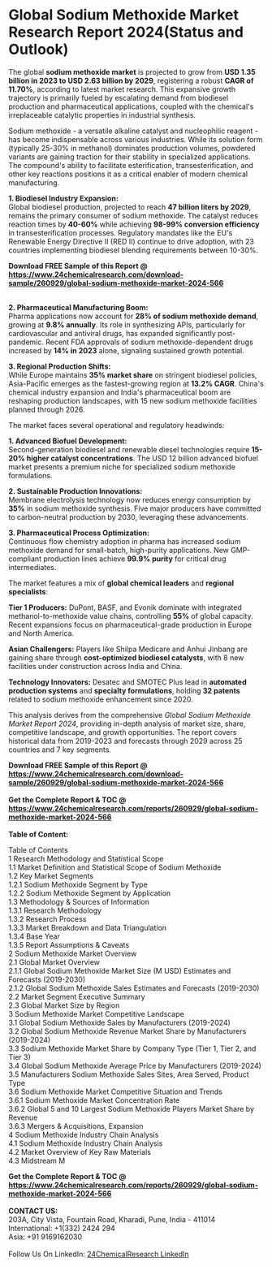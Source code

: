<h1>Global Sodium Methoxide Market Research Report 2024(Status and Outlook)</h1><p>The global <strong>sodium methoxide market</strong> is projected to grow from <strong>USD 1.35 billion in 2023 to USD 2.63 billion by 2029</strong>, registering a robust <strong>CAGR of 11.70%</strong>, according to latest market research. This expansive growth trajectory is primarily fueled by escalating demand from biodiesel production and pharmaceutical applications, coupled with the chemical's irreplaceable catalytic properties in industrial synthesis.</p><p>Sodium methoxide - a versatile alkaline catalyst and nucleophilic reagent - has become indispensable across various industries. While its solution form (typically 25-30% in methanol) dominates production volumes, powdered variants are gaining traction for their stability in specialized applications. The compound's ability to facilitate esterification, transesterification, and other key reactions positions it as a critical enabler of modern chemical manufacturing.</p><p><strong>1. Biodiesel Industry Expansion:</strong><br>
Global biodiesel production, projected to reach <strong>47 billion liters by 2029</strong>, remains the primary consumer of sodium methoxide. The catalyst reduces reaction times by <strong>40-60%</strong> while achieving <strong>98-99% conversion efficiency</strong> in transesterification processes. Regulatory mandates like the EU's Renewable Energy Directive II (RED II) continue to drive adoption, with 23 countries implementing biodiesel blending requirements between 10-30%.</p><div><b>Download FREE Sample of this Report @ 
            <a href="https://www.24chemicalresearch.com/download-sample/260929/global-sodium-methoxide-market-2024-566">
            https://www.24chemicalresearch.com/download-sample/260929/global-sodium-methoxide-market-2024-566</a></b></div><br><p><strong>2. Pharmaceutical Manufacturing Boom:</strong><br>
Pharma applications now account for <strong>28% of sodium methoxide demand</strong>, growing at <strong>9.8% annually</strong>. Its role in synthesizing APIs, particularly for cardiovascular and antiviral drugs, has expanded significantly post-pandemic. Recent FDA approvals of sodium methoxide-dependent drugs increased by <strong>14% in 2023</strong> alone, signaling sustained growth potential.</p><p><strong>3. Regional Production Shifts:</strong><br>
While Europe maintains <strong>35% market share</strong> on stringent biodiesel policies, Asia-Pacific emerges as the fastest-growing region at <strong>13.2% CAGR</strong>. China's chemical industry expansion and India's pharmaceutical boom are reshaping production landscapes, with 15 new sodium methoxide facilities planned through 2026.</p><p>The market faces several operational and regulatory headwinds:</p><p><strong>1. Advanced Biofuel Development:</strong><br>
Second-generation biodiesel and renewable diesel technologies require <strong>15-20% higher catalyst concentrations</strong>. The USD 12 billion advanced biofuel market presents a premium niche for specialized sodium methoxide formulations.</p><p><strong>2. Sustainable Production Innovations:</strong><br>
Membrane electrolysis technology now reduces energy consumption by <strong>35%</strong> in sodium methoxide synthesis. Five major producers have committed to carbon-neutral production by 2030, leveraging these advancements.</p><p><strong>3. Pharmaceutical Process Optimization:</strong><br>
Continuous flow chemistry adoption in pharma has increased sodium methoxide demand for small-batch, high-purity applications. New GMP-compliant production lines achieve <strong>99.9% purity</strong> for critical drug intermediates.</p><p>The market features a mix of <strong>global chemical leaders</strong> and <strong>regional specialists</strong>:</p><p><strong>Tier 1 Producers:</strong> DuPont, BASF, and Evonik dominate with integrated methanol-to-methoxide value chains, controlling <strong>55%</strong> of global capacity. Recent expansions focus on pharmaceutical-grade production in Europe and North America.</p><p><strong>Asian Challengers:</strong> Players like Shilpa Medicare and Anhui Jinbang are gaining share through <strong>cost-optimized biodiesel catalysts</strong>, with 8 new facilities under construction across India and China.</p><p><strong>Technology Innovators:</strong> Desatec and SMOTEC Plus lead in <strong>automated production systems</strong> and <strong>specialty formulations</strong>, holding <strong>32 patents</strong> related to sodium methoxide enhancement since 2020.</p><p>This analysis derives from the comprehensive <em>Global Sodium Methoxide Market Report 2024</em>, providing in-depth analysis of market size, share, competitive landscape, and growth opportunities. The report covers historical data from 2019-2023 and forecasts through 2029 across 25 countries and 7 key segments.</p><div><b>Download FREE Sample of this Report @ 
            <a href="https://www.24chemicalresearch.com/download-sample/260929/global-sodium-methoxide-market-2024-566">
            https://www.24chemicalresearch.com/download-sample/260929/global-sodium-methoxide-market-2024-566</a></b></div><br><div><b>Get the Complete Report & TOC @ 
            <a href="https://www.24chemicalresearch.com/reports/260929/global-sodium-methoxide-market-2024-566">
            https://www.24chemicalresearch.com/reports/260929/global-sodium-methoxide-market-2024-566</a></b></div><br>
            <b>Table of Content:</b><p>Table of Contents<br />
1 Research Methodology and Statistical Scope<br />
1.1 Market Definition and Statistical Scope of Sodium Methoxide<br />
1.2 Key Market Segments<br />
1.2.1 Sodium Methoxide Segment by Type<br />
1.2.2 Sodium Methoxide Segment by Application<br />
1.3 Methodology & Sources of Information<br />
1.3.1 Research Methodology<br />
1.3.2 Research Process<br />
1.3.3 Market Breakdown and Data Triangulation<br />
1.3.4 Base Year<br />
1.3.5 Report Assumptions & Caveats<br />
2 Sodium Methoxide Market Overview<br />
2.1 Global Market Overview<br />
2.1.1 Global Sodium Methoxide Market Size (M USD) Estimates and Forecasts (2019-2030)<br />
2.1.2 Global Sodium Methoxide Sales Estimates and Forecasts (2019-2030)<br />
2.2 Market Segment Executive Summary<br />
2.3 Global Market Size by Region<br />
3 Sodium Methoxide Market Competitive Landscape<br />
3.1 Global Sodium Methoxide Sales by Manufacturers (2019-2024)<br />
3.2 Global Sodium Methoxide Revenue Market Share by Manufacturers (2019-2024)<br />
3.3 Sodium Methoxide Market Share by Company Type (Tier 1, Tier 2, and Tier 3)<br />
3.4 Global Sodium Methoxide Average Price by Manufacturers (2019-2024)<br />
3.5 Manufacturers Sodium Methoxide Sales Sites, Area Served, Product Type<br />
3.6 Sodium Methoxide Market Competitive Situation and Trends<br />
3.6.1 Sodium Methoxide Market Concentration Rate<br />
3.6.2 Global 5 and 10 Largest Sodium Methoxide Players Market Share by Revenue<br />
3.6.3 Mergers & Acquisitions, Expansion<br />
4 Sodium Methoxide Industry Chain Analysis<br />
4.1 Sodium Methoxide Industry Chain Analysis<br />
4.2 Market Overview of Key Raw Materials<br />
4.3 Midstream M</p><div><b>Get the Complete Report & TOC @ 
            <a href="https://www.24chemicalresearch.com/reports/260929/global-sodium-methoxide-market-2024-566">
            https://www.24chemicalresearch.com/reports/260929/global-sodium-methoxide-market-2024-566</a></b></div><br><b>CONTACT US:</b><br>
            203A, City Vista, Fountain Road, Kharadi, Pune, India - 411014<br>
            International: +1(332) 2424 294<br>
            Asia: +91 9169162030 <br><br>
            Follow Us On LinkedIn: <a href="https://www.linkedin.com/company/24chemicalresearch/">24ChemicalResearch LinkedIn</a>